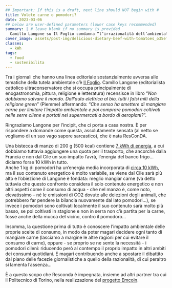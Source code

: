 ```yaml
---
## Important: If this is a draft, next line should NOT begin with #
title: Volete carne o pomodori?
date: 2023-03-06
## below are user-defined parameters (lower case keys recommended)
summary: | # leave blank if no summary is provided
  Camillo Langone su Il Foglio condanna “l’irrazionalità dell’ambientalismo”: “*Che senso ha smettere di mangiare carne per limitare l’impatto ambientale e poi comprare pomodori coltivati nelle serre cilene e portati nei supermercati a bordo di aeroplani?*“
cover_image: assets/post-img/delicious-dietary-beef-with-tomatoes_o35efc # optional
classes:
  - kWh
tags:
  - food
  - sostenibilita
---
```


Tra i giornali che hanno una linea editoriale sostanzialmente avversa alle tematiche della tutela ambientale c’è [Il Foglio](https://www.ilfoglio.it/tag/ambientalismo/). Camillo Langone (editorialista cattolico ultraconservatore che si occupa principalmente di enogastronomia, pittura, religione e letteratura) recensisce in libro “*Non dobbiamo salvare il mondo. Dall’auto elettrica al bio, tutti i falsi miti della religione green*” (Piemme) affermando: “*Che senso ha smettere di mangiare carne per limitare l’impatto ambientale e poi comprare pomodori coltivati nelle serre cilene e portati nei supermercati a bordo di aeroplani?*”.

Ringraziamo Langone per l’incipit, che ci porta a casa nostra. &Egrave; per rispondere a domande come questa, assolutamente sensata (al netto se vogliamo di un suo vago sapore sarcastico), che è nata ResConDA.

Una bistecca di manzo di 200 g (500 kcal) contiene [7 kWh di energia](https://www.sciencedirect.com/science/article/pii/S0921344918300181#:~:text=Beef%20stands%20as%20the%20food,(14.5%20KJ%2Fkcal).), a cui dobbiamo tuttavia aggiungere una quota per il trasporto, che ancorché dalla Francia e non dal Cile un suo impatto l’avrà, l’energia del banco frigo…diciamo forse 10 kWh in tutto.  
Anche 1 kg di pomodori ha un’energia media incorporata di [circa 10 kWh](http://www.fraw.org.uk/data/simplicity/coley_1998.pdf), ma il suo contenuto energetico è molto variabile, se viene dal Cile sarà più alto e l’obiezione di Langone è fondata: meglio mangiar carne (va detto tuttavia che questo confronto considera il solo contenuto energetico e non altri aspetti come il consumo di acqua - che nel manzo è, come noto, elevatissimo – né le emissioni di CO2 dovute alle deiezioni degli animali, che potrebbero far pendere la bilancia nuovamente dal lato pomodori…), se invece i pomodori sono coltivati localmente il suo contenuto sarà molto più basso, se poi coltivati in stagione e non in serra non c’è partita per la carne, fosse anche della mucca del vicino, contro il pomodoro...

Insomma, la questione prima di tutto è conoscere l’impatto ambientale delle proprie scelte di consumo, in modo da poter magari decidere ogni tanto di mangiare carne (lasciamo a margine le altre ragioni per cui evitare il consumo di carne), oppure - se proprio se ne sente la necessità - i pomodori cileni: riducendo però al contempo il proprio impatto in altri ambiti dei consumi quotidiani. E magari contribuendo anche a spostare il dibattito dal piano delle facezie giornalistiche a quello della razionalità, di cui peraltro si lamenta l’assenza…

&Egrave; a questo scopo che Resconda è impegnata, insieme ad altri partner tra cui il Politecnico di Torino, nella realizzazione del [progetto Emcoin](/articles/pubblicato-il-bando-di-ricerca-emcoin-1/).


<!--
  created 2023-03-06 09:02:29.522626 +0100 CET m=+0.114409209
-->